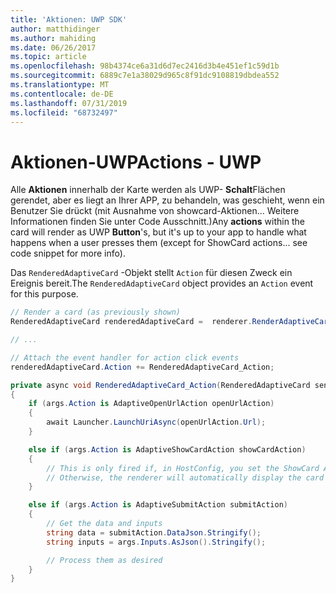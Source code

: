 ```yaml
---
title: 'Aktionen: UWP SDK'
author: matthidinger
ms.author: mahiding
ms.date: 06/26/2017
ms.topic: article
ms.openlocfilehash: 98b4374ce6a31d6d7ec2416d3b4e451ef1c59d1b
ms.sourcegitcommit: 6889c7e1a38029d965c8f91dc9108819dbdea552
ms.translationtype: MT
ms.contentlocale: de-DE
ms.lasthandoff: 07/31/2019
ms.locfileid: "68732497"
---
```

# <a name="actions---uwp"></a><span data-ttu-id="7d040-102">Aktionen-UWP</span><span class="sxs-lookup"><span data-stu-id="7d040-102">Actions - UWP</span></span>

<span data-ttu-id="7d040-103">Alle **Aktionen** innerhalb der Karte werden als UWP- **Schalt**Flächen gerendet, aber es liegt an Ihrer APP, zu behandeln, was geschieht, wenn ein Benutzer Sie drückt (mit Ausnahme von showcard-Aktionen... Weitere Informationen finden Sie unter Code Ausschnitt.)</span><span class="sxs-lookup"><span data-stu-id="7d040-103">Any **actions** within the card will render as UWP **Button**'s, but it's up to your app to handle what happens when a user presses them (except for ShowCard actions... see code snippet for more info).</span></span>

<span data-ttu-id="7d040-104">Das `RenderedAdaptiveCard` -Objekt stellt `Action` für diesen Zweck ein Ereignis bereit.</span><span class="sxs-lookup"><span data-stu-id="7d040-104">The `RenderedAdaptiveCard` object provides an `Action` event for this purpose.</span></span>

```csharp
// Render a card (as previously shown)
RenderedAdaptiveCard renderedAdaptiveCard =  renderer.RenderAdaptiveCard(card);

// ...

// Attach the event handler for action click events
renderedAdaptiveCard.Action += RenderedAdaptiveCard_Action;

private async void RenderedAdaptiveCard_Action(RenderedAdaptiveCard sender, AdaptiveActionEventArgs args)
{
    if (args.Action is AdaptiveOpenUrlAction openUrlAction)
    {
        await Launcher.LaunchUriAsync(openUrlAction.Url);
    }

    else if (args.Action is AdaptiveShowCardAction showCardAction)
    {
        // This is only fired if, in HostConfig, you set the ShowCard ActionMode to Popup.
        // Otherwise, the renderer will automatically display the card inline without firing this event.
    }

    else if (args.Action is AdaptiveSubmitAction submitAction)
    {
        // Get the data and inputs
        string data = submitAction.DataJson.Stringify();
        string inputs = args.Inputs.AsJson().Stringify();

        // Process them as desired
    }
}
```
